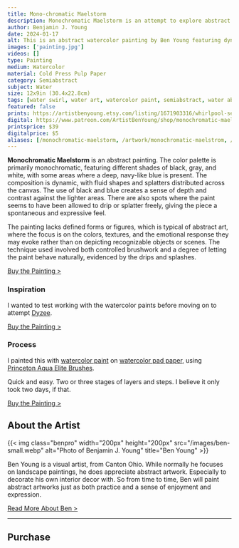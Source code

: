 ```yaml
---
title: Mono-chromatic Maelstorm
description: Monochromatic Maelstorm is an attempt to explore abstract watercolor painting. But the abstraction is subjectively representative to a floral reference by name, a water swirl.
author: Benjamin J. Young
date: 2024-01-17
alt: This is an abstract watercolor painting by Ben Young featuring dynamic blue and black brushstrokes, with splatters and washes creating a sense of movement and swirl.
images: ['painting.jpg']
videos: []
type: Painting
medium: Watercolor
material: Cold Press Pulp Paper
category: Semiabstract
subject: Water
size: 12x9in (30.4x22.8cm)
tags: [water swirl, water art, watercolor paint, semiabstract, water abstract, splash accents, broad stokes, neutral tone]
featured: false
prints: https://artistbenyoung.etsy.com/listing/1671903316/whirlpool-semi-abstract-art
digital: https://www.patreon.com/ArtistBenYoung/shop/monochromatic-maelstorm-139678
printsprice: $39
digitalprice: $5
aliases: [/monochromatic-maelstorm, /artwork/monochromatic-maelstrom, /artwork/mono-chromatic-maelstorm]
---
```


**Monochromatic Maelstorm** is an abstract painting. The color palette is primarily monochromatic, featuring different shades of black, gray, and white, with some areas where a deep, navy-like blue is present. The composition is dynamic, with fluid shapes and splatters distributed across the canvas. The use of black and blue creates a sense of depth and contrast against the lighter areas. There are also spots where the paint seems to have been allowed to drip or splatter freely, giving the piece a spontaneous and expressive feel.

The painting lacks defined forms or figures, which is typical of abstract art, where the focus is on the colors, textures, and the emotional response they may evoke rather than on depicting recognizable objects or scenes. The technique used involved both controlled brushwork and a degree of letting the paint behave naturally, evidenced by the drips and splashes.

[Buy the Painting >](#purchase)

### Inspiration ###

I wanted to test working with the watercolor paints before moving on to attempt [Dyzee](/artwork/dyzee).

[Buy the Painting >](#purchase)

### Process ###

I painted this with [watercolor paint](https://www.anrdoezrs.net/click-101118598-13717235?url=https%3A%2F%2Fwww.dickblick.com%2Fitems%2Froyal-langnickel-waterclor-paint-set-of-12%2F%3Fclicktracking%3Dtrue%26wmcp%3Dpla%26wmcid%3Ditems%26wmckw%3D86329-1009%26country%3Dus%26currency%3Dusd&cjsku=86329-1009) on [watercolor pad paper](https://www.anrdoezrs.net/click-101118598-13717235?url=https%3A%2F%2Fwww.dickblick.com%2Fitems%2Fcanson-lettering-pad-watercolor%2F%3Fclicktracking%3Dtrue%26wmcp%3Dpla%26wmcid%3Ditems%26wmckw%3D09634-1001%26country%3Dus%26currency%3Dusd&cjsku=09634-1001), using [Princeton Aqua Elite Brushes](https://www.anrdoezrs.net/click-101118598-13717235?url=https%3A%2F%2Fwww.dickblick.com%2Fitems%2Fprinceton-aqua-elite-series-4850-synthetic-brushes-set-of-4%2F%3Fclicktracking%3Dtrue%26wmcp%3Dpla%26wmcid%3Ditems%26wmckw%3D05468-1049%26country%3Dus%26currency%3Dusd&cjsku=05468-1049).

Quick and easy. Two or three stages of layers and steps. I believe it only took two days, if that.

[Buy the Painting >](#purchase)

## About the Artist ##

{{< img class="benpro" width="200px" height="200px" src="/images/ben-small.webp" alt="Photo of Benjamin J. Young" title="Ben Young" >}}

Ben Young is a visual artist, from Canton Ohio. While normally he focuses on landscape paintings, he does appreciate abstract artwork. Especially to decorate his own interior decor with. So from time to time, Ben will paint abstract artworks just as both practice and a sense of enjoyment and expression.

[Read More About Ben >](/about)

---

## Purchase ##
